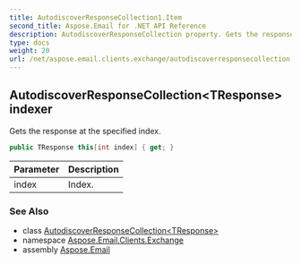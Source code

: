 ```yaml
---
title: AutodiscoverResponseCollection1.Item
second_title: Aspose.Email for .NET API Reference
description: AutodiscoverResponseCollection property. Gets the response at the specified index
type: docs
weight: 20
url: /net/aspose.email.clients.exchange/autodiscoverresponsecollection-1/item/
---
```

## AutodiscoverResponseCollection&lt;TResponse&gt; indexer

Gets the response at the specified index.

```csharp
public TResponse this[int index] { get; }
```

| Parameter | Description |
| --- | --- |
| index | Index. |

### See Also

* class [AutodiscoverResponseCollection&lt;TResponse&gt;](../)
* namespace [Aspose.Email.Clients.Exchange](../../autodiscoverresponsecollection-1/)
* assembly [Aspose.Email](../../../)



